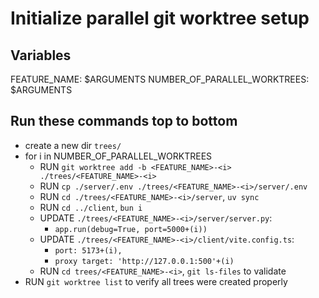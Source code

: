 # Initialize parallel git worktree setup

## Variables
FEATURE_NAME: $ARGUMENTS
NUMBER_OF_PARALLEL_WORKTREES: $ARGUMENTS

## Run these commands top to bottom

- create a new dir `trees/`
- for i in NUMBER_OF_PARALLEL_WORKTREES
  - RUN `git worktree add -b <FEATURE_NAME>-<i> ./trees/<FEATURE_NAME>-<i>`
  - RUN `cp ./server/.env ./trees/<FEATURE_NAME>-<i>/server/.env`
  - RUN `cd ./trees/<FEATURE_NAME>-<i>/server`, `uv sync`
  - RUN `cd ../client`, `bun i`
  - UPDATE `./trees/<FEATURE_NAME>-<i>/server/server.py`: 
    - `app.run(debug=True, port=5000+(i))`
  - UPDATE `./trees/<FEATURE_NAME>-<i>/client/vite.config.ts`: 
    - `port: 5173+(i),`
    - `proxy target: 'http://127.0.0.1:500'+(i)`
  - RUN `cd trees/<FEATURE_NAME>-<i>`, `git ls-files` to validate
- RUN `git worktree list` to verify all trees were created properly